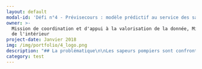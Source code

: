 ```yaml
---
layout: default
modal-id: 'Défi n°4 - Prévisecours : modèle prédictif au service des sapeurs-pompiers '
owner: >-
  Mission de coordination et d'appui à la valorisation de la donnée, Ministère
  de l'intérieur
project-date: Janvier 2018
img: /img/portfolio/4_logo.png
description: "## La problématique\n\nLes sapeurs pompiers sont confrontés à un volume d’intervention qui fluctue fortement. Cette volatilité du volume d’intervention rend difficile la gestion des ressources humaine et logistique. Sur le plan géographique, les lieux d’intervention sont également variables et inégalement répartis sur le territoire en fonction de la tranche horaire, du jour de la semaine, de la période de l’année, et d’autres variables diverses.\n\n## Le défi : mise au point d’un modèle prédictif des interventions de secours aux personnes \n\nUn modèle prédictif du volume d’interventions et de leur géolocalisation peut permettre d’anticiper les moyens opérationnels à mobiliser au sein des différentes casernes. Une meilleure gestion prévisionnelle des moyens est de nature à répondre aux demandes d’intervention plus rapidement en mobilisant un maximum de moyens uniquement lorsque cela est utile. Si le résultat du défi est positif, le fait de\ntravailler dans un département très peuplé mais étendu, comme l’Essonne, rend\ntransposable à d’autres départements comparables la méthodologie mise au point.\n\n# 2 entrepreneurs recherchés\n\n* Un data-scientist ayant une bonne pratique du développement (expérience Python et DSS appréciée)\n* Un data-scientist ayant une bonne pratique du développement (expérience conception IHM et HMTL5 appréciée)\n\n# Votre mentor : Daniel Ansellem, Administrateur ministériel des données du Ministère de l'intérieur\n\n![null](/img/portfolio/ansellem-daniel-630092.JPG)\n\nDaniel Ansellem a été nommé en\nJuillet 2016 Administrateur ministériel des données du Ministère de\nl'Intérieur, il dirige également depuis cette date la mission de coordination\net d'appui à la valorisation des données, au sein de la Mission de gouvernance\nministérielle des SIC.\n\n\"Je suis convaincu que\nles données contenues dans les centaines d'applications du Ministère de\nl'Intérieur constituent une richesse à exploiter, pour davantage d'efficacité\net de transparence.\_ Il faut faire la preuve, par l'expérimentation, que l'on peut, en moins\nd'un an, construire un outil fonctionnel permettant de mieux utiliser certaines\ndonnées, par l'enrichissement, le croisement, la visualisation, ou la montée en\nqualité. Le dispositif EIG permet de répondre à cet objectif en dédiant deux ingénieurs\nde haut niveau à un défi qui correspond à leurs compétences, au sein d'une\nstructure transverse, où ils bénéficient d'une large autonomie, mais aussi d'un\ntutorat et d'outils adaptés.\"\n\n**[Postuler au défi Prévisecours ](https://framaforms.org/candidature-entrepreneurs-dinteret-general-promo-2-1501592391)**\n\nEn savoir plus sur le défi >> LIEN PRESENTATION."
category: test
---
```












